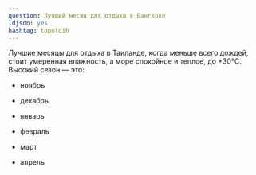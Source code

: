 ```yaml
---
question: Лучший месяц для отдыха в Бангкоке 
ldjson: yes
hashtag: topotdih
---
```


Лучшие месяцы для отдыха в Таиланде, когда меньше всего дождей, стоит умеренная влажность, а море спокойное и теплое, до +30°C. Высокий сезон — это:

* ноябрь

* декабрь

* январь

* февраль

* март

* апрель
